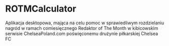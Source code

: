 # ROTMCalculator
Aplikacja desktopowa, mająca na celu pomoc w sprawiedliwym rozdzielaniu nagród w ramach comiesięcznego Redaktor of The Month w kibicowskim serwisie ChelseaPoland.com poświęconemu drużynie piłkarskiej Chelsea FC
